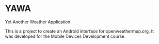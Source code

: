 # YAWA
Yet Another Weather Application

This is a project to create an Android interface for openweathermap.org. It was developed for the Mobile Devices Development course.
